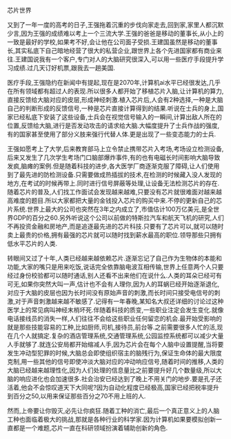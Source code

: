 芯片世界


又到了一年一度的高考的日子,王强拖着沉重的步伐向家走去,回到家,家里人都沉默少言,因为王强的成绩难以考上一个三流大学.王强的爸爸是移动的董事长,从小上的一致是最好的学校,如果考不好,会让他在公司面子受损.王建国虽然是移动的董事长,其实私底下自己暗地经营了很大的私营企业,跟世界上各个先进国家都有商业来往.王建国说我有一个客户,专门对人的大脑研究很深入,可以用一些医疗手段提升学习成绩.过几天订好机票,跟我去一趟美国.

医疗手段,王强隐约在新闻中有提起,现在是2070年,计算机ai水平已经很发达,几乎在所有领域都有超过人的表现.所以很多人都开始了移植芯片入脑,让计算机的算力,直接反馈给大脑对应的皮层,形成神经刺激.植入芯片后,人会有2种选择,一种是大脑自己的判断形成的反馈信号,一种是芯片直接计算得到的结果.听说在士兵的身上,国家已经私底下安装了这些设备,士兵会在视觉信号输入的一瞬间,计算出敌人所在的位置,反馈给大脑,进行是否发动攻击的请求给大脑.大幅度提升了士兵作战的强度,有的国家甚至使用了部分义肢来强行代替人体.更是出现了一些变态能力的士兵.

王强如愿考上了大学,后来教育部马上立令禁止携带芯片入考场,考场设立检测设备,后来又发生了几次学生考场门口脑部爆炸事件,有的也有电磁长时间影响大脑导致发疯,脑瘫的案例.但是随着科技的进步,各大医学厂商逐渐克服了障碍,让人们使用到了最先进的防检测设备.只需要做成热插拔的技术,在检测的时候藏入没人发现的地方,在考试的时候再带上.同时进行信号屏蔽等处理,让设备无法检测芯片的存在.随着芯片的普及,人们找工作面试会发现越来越难,只要没有芯片就很难面对越来越高难度的题目.所以大家都把大量的金钱投入芯片的购买中来.不停的更新自己的芯片系统.世界上最大的公司也突然在3年之内成立了,市值估计100万亿美元,是全世界GDP的百分之60.另外听说这个公司以前做的特斯拉汽车和航天飞机的研究,人们不再投资金融和房地产,而是追逐最先进的芯片科技.只要有了芯片可以,就可以随时卖上最贵的价格,拥有最强的芯片就可以随时找到薪水最高的职位.领导那些只拥有低水平芯片的人类.

转眼间又过了十年,人类已经越来越依赖芯片.逐渐忘记了自己作为生物体的本能和功能,大家的嘴只是用来吃饭,说话完全依靠脑电波互相传输,世界上任意两个人只要经过身份校验都可以随时通话,别人还看不出来他们在说什么.人类的耳朵已经可有可无,如果你突然大叫一声,估计也不会有人理你,因为人的耳蜗已经开始逐渐退化,对应于大脑的皮层也因为长时间没有原始声音的刺激,而长时间只接受电信号的刺激,对于声音刺激越来越不敏感了.记得有一年春晚,某知名大叔还详细的讨论过这种医学上的常见病叫神经末梢坏死.伴随着科技的质变,一些职业注定会发生变化.就像电话接线员的消失一样,人们往往不会给这些职业任何留恋的机会.最开始受影响的就是那些技能容易的工种,比如厨师,司机,接待员,前台等.之前需要很多人忙的活,现在几个人就搞定.复杂的酒店管理系统,交通管理系统,公园监控系统都可以减少大量人手就够了.就连公安局都开始缩减人手,因为芯片会在每个人脑中设置提醒,当将要发生冲动型犯罪的时候,大脑总会即使组织宿主的脑残行为,保证生命体的最大限度克制,用一些其他的信号即使冲淡大脑对应的冲动响应信号,随着时间的推移,人类的大脑已经越来越理性化,因为人们处理的信息量比之前要提升好几个数量级,所以大脑的响应进化也会加速很多.社会治安已经达到了晚上不用关门的地步.要是孔子还活着,他会不会惊叹道天下大同呢?因为自动化程度已经极高,国家已经把税率提升到百分之50,以用来保证那些百分之70不用上班的人.

然而,上帝要让你毁灭,必先让你疯狂.随着工种的消亡,最后一个真正意义上的人脑工种也面临着极大的挑战,那就是各种行业的科学家.因为计算机如果要模拟创新一直都是一个难题,芯片一直在科研领域扮演着辅助创新的角色.





























